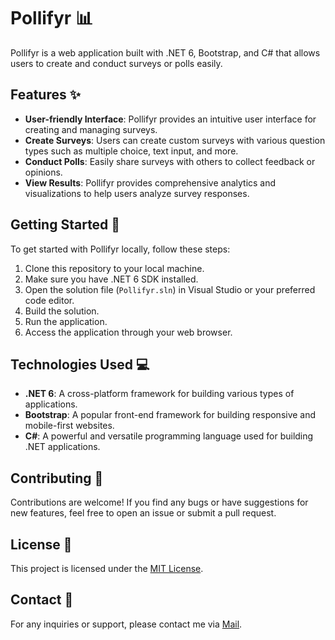 # Pollifyr 📊

Pollifyr is a web application built with .NET 6, Bootstrap, and C# that allows users to create and conduct surveys or polls easily.

## Features ✨

- **User-friendly Interface**: Pollifyr provides an intuitive user interface for creating and managing surveys.
- **Create Surveys**: Users can create custom surveys with various question types such as multiple choice, text input, and more.
- **Conduct Polls**: Easily share surveys with others to collect feedback or opinions.
- **View Results**: Pollifyr provides comprehensive analytics and visualizations to help users analyze survey responses.

## Getting Started 🚀

To get started with Pollifyr locally, follow these steps:

1. Clone this repository to your local machine.
2. Make sure you have .NET 6 SDK installed.
3. Open the solution file (`Pollifyr.sln`) in Visual Studio or your preferred code editor.
4. Build the solution.
5. Run the application.
6. Access the application through your web browser.

## Technologies Used 💻

- **.NET 6**: A cross-platform framework for building various types of applications.
- **Bootstrap**: A popular front-end framework for building responsive and mobile-first websites.
- **C#**: A powerful and versatile programming language used for building .NET applications.

## Contributing 🤝

Contributions are welcome! If you find any bugs or have suggestions for new features, feel free to open an issue or submit a pull request.

## License 📄

This project is licensed under the [MIT License](LICENSE).

## Contact 📧

For any inquiries or support, please contact me via [Mail](mailto:mail@mxritz.xyz).
